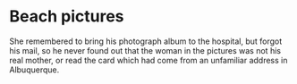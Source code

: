 Beach pictures==============



She remembered to bring his photograph album to the hospital, but forgot his mail, so he never found out that the woman in the pictures was not his real mother, or read the card which had come from an unfamiliar address in Albuquerque.